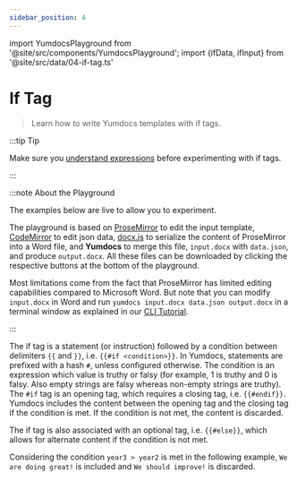 ```yaml
---
sidebar_position: 4
---
```


import YumdocsPlayground from '@site/src/components/YumdocsPlayground';
import {ifData, ifInput} from '@site/src/data/04-if-tag.ts'

# If Tag

> Learn how to write Yumdocs templates with if tags.

:::tip Tip

Make sure you [understand expressions](./01-expressions.md) before experimenting with if tags.

:::

:::note About the Playground

The examples below are live to allow you to experiment.

The playground is based on [ProseMirror](https://prosemirror.net/) to edit the input template,
[CodeMirror](https://codemirror.net/) to edit json data,
[docx.js](https://docx.js.org/) to serialize the content of ProseMirror into a Word file,
and **Yumdocs** to merge this file, `input.docx` with `data.json`, and produce `output.docx`.
All these files can be downloaded by clicking the respective buttons at the bottom of the playground.

Most limitations come from the fact that ProseMirror has limited editing capabilities compared to Microsoft Word.
But note that you can modify `input.docx` in Word and run `yumdocs input.docx data.json output.docx`
in a terminal window as explained in our [CLI Tutorial](../tutorials/04-cli-tutorial.md).

:::

The if tag is a statement (or instruction) followed by a condition between delimiters `{{` and `}}`, i.e. `{{#if <condition>}}`.
In Yumdocs, statements are prefixed with a hash `#`, unless configured otherwise.
The condition is an expression which value is truthy or falsy
(for example, 1 is truthy and 0 is falsy. Also empty strings are falsy whereas non-empty strings are truthy).
The `#if` tag is an opening tag, which requires a closing tag, i.e. `{{#endif}}`.
Yumdocs includes the content between the opening tag and the closing tag if the condition is met.
If the condition is not met, the content is discarded.

The if tag is also associated with an optional tag, i.e. `{{#else}}`,
which allows for alternate content if the condition is not met. 

Considering the condition `year3 > year2` is met in the following example,
`We are doing great!` is included and `We should improve!` is discarded.

<YumdocsPlayground data={ifData} input={ifInput}></YumdocsPlayground>
